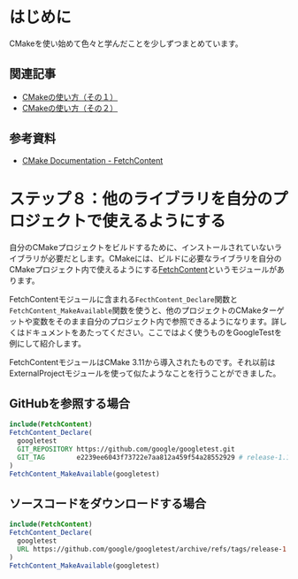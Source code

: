 <!--
title:   CMakeの使い方（その３）
tags:    C,C++,CMake
id:      d2b9c595a37b27ece607
private: false
-->
# はじめに

CMakeを使い始めて色々と学んだことを少しずつまとめています。

## 関連記事

- [CMakeの使い方（その１）](2018-03-06_C_CMake_45fb49c6b429e8b204ac.md)
- [CMakeの使い方（その２）](2018-03-07_C_CMake_637f4b712893764a7ec1.md)

## 参考資料

- [CMake Documentation - FetchContent](https://cmake.org/cmake/help/latest/module/FetchContent.html)

# ステップ８：他のライブラリを自分のプロジェクトで使えるようにする

自分のCMakeプロジェクトをビルドするために、インストールされていないライブラリが必要だとします。CMakeには、ビルドに必要なライブラリを自分のCMakeプロジェクト内で使えるようにする[FetchContent](https://cmake.org/cmake/help/latest/module/FetchContent.html)というモジュールがあります。

FetchContentモジュールに含まれる`FecthContent_Declare`関数と`FetchContent_MakeAvailable`関数を使うと、他のプロジェクトのCMakeターゲットや変数をそのまま自分のプロジェクト内で参照できるようになります。詳しくはドキュメントをあたってください。ここではよく使うものをGoogleTestを例にして紹介します。

FetchContentモジュールはCMake 3.11から導入されたものです。それ以前はExternalProjectモジュールを使って似たようなことを行うことができました。

## GitHubを参照する場合

```cmake
include(FetchContent)
FetchContent_Declare(
  googletest
  GIT_REPOSITORY https://github.com/google/googletest.git
  GIT_TAG        e2239ee6043f73722e7aa812a459f54a28552929 # release-1.11.0
)
FetchContent_MakeAvailable(googletest)
```

## ソースコードをダウンロードする場合

```cmake
include(FetchContent)
FetchContent_Declare(
  googletest
  URL https://github.com/google/googletest/archive/refs/tags/release-1.11.0.zip
)
FetchContent_MakeAvailable(googletest)
```